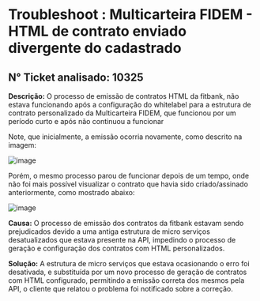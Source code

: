 # Troubleshoot : Multicarteira FIDEM - HTML de contrato enviado divergente do cadastrado

## **N° Ticket analisado:** 10325

**Descrição:** O processo de emissão de contratos HTML da fitbank, não estava funcionando após a configuração 
do whitelabel para a estrutura de contrato personalizado da Multicarteira FIDEM, que funcionou por um 
período curto e após não continuou a funcionar

Note, que inicialmente, a emissão ocorria novamente, como descrito na imagem:

![image](https://user-images.githubusercontent.com/63611415/173401110-e8f7f32e-5b8c-4fda-822b-aa30311d7317.png)

Porém, o mesmo processo parou de funcionar depois de um tempo, onde não foi mais possível
visualizar o contrato que havia sido criado/assinado anteriormente, como mostrado abaixo:

![image](https://user-images.githubusercontent.com/63611415/173401412-d1094b2f-1c32-45b5-b10e-e424afff5bdc.png)

**Causa:** O processo de emissão dos contratos da fitbank estavam sendo prejudicados devido a uma
antiga estrutura de micro serviços desatualizados que estava presente na API, impedindo o processo
de geração e configuração dos contratos com HTML personalizados.

**Solução:** A estrutura de micro serviços que estava ocasionando o erro foi desativada, e substituída
por um novo processo de geração de contratos com HTML configurado, permitindo a emissão
correta dos mesmos pela API, o cliente que relatou o problema foi notificado sobre a correção.
